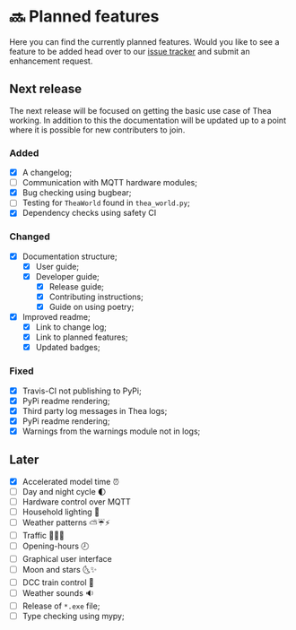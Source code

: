 # 🔜 Planned features

Here you can find the currently planned features. Would you like to 
see a feature to be added head over to our 
[issue tracker](https://github.com/mikevansighem/thea/issues)
and submit an enhancement request.

## Next release

The next release will be focused on getting the basic use case of 
Thea working. In addition to this the documentation will be updated
up to a point where it is possible for new contributers to join.

### Added

-   [x] A changelog;
-   [ ] Communication with MQTT hardware modules;
-   [x] Bug checking using bugbear;
-   [ ] Testing for `TheaWorld` found in `thea_world.py`;
-   [x] Dependency checks using safety CI

### Changed

-   [x] Documentation structure;
    -   [x] User guide;
    -   [x] Developer guide;
        -   [x] Release guide;
        -   [x] Contributing instructions;
        -   [x] Guide on using poetry;
- [x] Improved readme;
    -   [x] Link to change log;
    -   [x] Link to planned features;
    -   [x] Updated badges;

### Fixed

-   [x] Travis-CI not publishing to PyPi;
-   [x] PyPi readme rendering;
-   [x] Third party log messages in Thea logs;
-   [x] PyPi readme rendering;
-   [x] Warnings from the warnings module not in logs;

## Later

-   [x] Accelerated model time ⏰
-   [ ] Day and night cycle 🌓
-   [ ] Hardware control over MQTT
-   [ ] Household lighting 🏡
-   [ ] Weather patterns ⛅️☔⚡️
-   [ ] Traffic 🚗🚕🚌
-   [ ] Opening-hours 🕗
-   [ ] Graphical user interface
-   [ ] Moon and stars 🌜✨
-   [ ] DCC train control 🚂
-   [ ] Weather sounds 🔉
-   [ ] Release of `*.exe` file;
-   [ ] Type checking using mypy;
